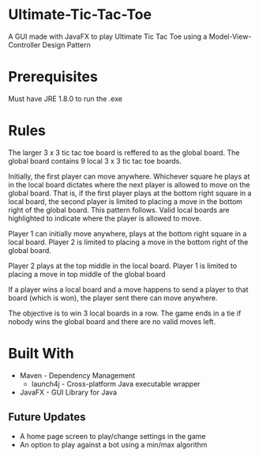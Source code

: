 # Ultimate-Tic-Tac-Toe
A GUI made with JavaFX to play Ultimate Tic Tac Toe using a Model-View-Controller Design Pattern

# Prerequisites
Must have JRE 1.8.0 to run the .exe

# Rules
The larger 3 x 3 tic tac toe board is reffered to as the global board. The global board contains 9 local 3 x 3 tic tac toe boards. 

Initially, the first player can move anywhere. Whichever square he plays at in the local board dictates where the next player is allowed to move on the global board. That is, if the first player plays at the bottom right square in a local board, the second player is limited to placing a move in the bottom right of the global board. This pattern follows. Valid local boards are highlighted to indicate where the player is allowed to move.

Player 1 can initially move anywhere, plays at the bottom right square in a local board. Player 2 is limited to placing a move in the bottom right of the global board. 


Player 2 plays at the top middle in the local board. Player 1 is limited to placing a move in top middle of the global board


If a player wins a local board and a move happens to send a player to that board (which is won), the player sent there can move anywhere.

The objective is to win 3 local boards in a row. The game ends in a tie if nobody wins the global board and there are no valid moves left.

# Built With
* Maven - Dependency Management
    * launch4j - Cross-platform Java executable wrapper
* JavaFX - GUI Library for Java

## Future Updates
* A home page screen to play/change settings in the game
* An option to play against a bot using a min/max algorithm